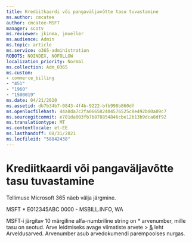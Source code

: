 ```yaml
---
title: Krediitkaardi või pangaväljavõtte tasu tuvastamine
ms.author: cmcatee
author: cmcatee-MSFT
manager: scotv
ms.reviewer: jkinma, jmueller
ms.audience: Admin
ms.topic: article
ms.service: o365-administration
ROBOTS: NOINDEX, NOFOLLOW
localization_priority: Normal
ms.collection: Adm_O365
ms.custom:
- commerce_billing
- "451"
- "1960"
- "1500019"
ms.date: 04/21/2020
ms.assetid: db7b34b7-0843-4f4b-9222-bfb998b860df
ms.openlocfilehash: 44a8da7c2fa066582404576525c8e492b00a09c7
ms.sourcegitcommit: e781da003fb7b878854846cbe12b13b9dca8df92
ms.translationtype: MT
ms.contentlocale: et-EE
ms.lasthandoff: 08/31/2021
ms.locfileid: "58842438"
---
```

# <a name="how-to-identify-a-charge-on-your-credit-card-or-bank-statement"></a>Krediitkaardi või pangaväljavõtte tasu tuvastamine

Tellimuse Microsoft 365 näeb välja järgmine.
  
MSFT \* E012345ABC 0000 - MSBILL.INFO, WA
  
MSFT-i järgitav 10 märgiline alfa-numbriline string on \* arvenumber, mille tasu on seotud. Arve leidmiseks avage viimatiste arvete  \> [&](https://go.microsoft.com/fwlink/p/?linkid=848039) leht Arveldusarved. Arvenumber asub arvedokumendi parempoolses nurgas.